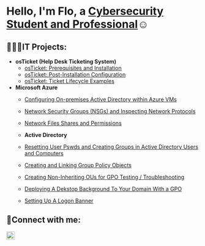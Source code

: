 <h1>Hello, I'm Flo, a <a href="https://linkedin.com/in/shewaajadi">Cybersecurity Student and Professional</a>☺</h1>

<h2>👩🏿‍💻IT Projects:</h2>

- <b>osTicket (Help Desk Ticketing System)</b>
  - [osTicket: Prerequisites and Installation](https://github.com/florenceajadi/osticket-prereqs)
  - [osTicket: Post-Installation Configuration](https://github.com/florenceajadi/post-install-configu)
  - [osTicket: Ticket Lifecycle Examples](https://github.com/florenceajadi/florenceajadi1/ticket-lifecycle)
- <b>Microsoft Azure</b>
  - [Configuring On-premises Active Directory within Azure VMs](https://github.com/florenceajadi/configure-ad)
  - [Network Security Groups (NSGs) and Inspecting Network Protocols](https://github.com/florenceajadi/florenceajadi1/azure-network-protocols)
  - [Network Files Shares and Permissions](https://github.com/florenceajadi/network-files-shares-permissions)

  - <b>Active Directory </b>
  - [Resetting User Pswds and Creating Groups in Active Directory Users and Computers](https://github.com/florenceajadi/resetting-pswds)
  - [Creating and Linking Group Policy Objects](https://github.com/florenceajadi/creating-and-linking-gpos)
  - [Creating Non-Inheriting OUs for GPO Testing / Troubleshooting](https://github.com/florenceajadi/noninheriting-and-troubleshooting)
  - [Deploying A Dekstop Background To Your Domain With a GPO](https://github.com/florenceajadi/deploying-with-gpo)
  - [Setting Up A Logon Banner](https://github.com/florenceajadi/logon-banner)

<h2>📱Connect with me:</h2>

[<img align="left" alt="Flo | LinkedIn" width="22px" src="https://cdn.jsdelivr.net/npm/simple-icons@v3/icons/linkedin.svg" />][linkedin]

[linkedin]: https://linkedin.com/in/shewaajadi
